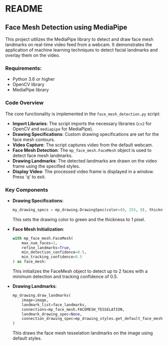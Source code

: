 # README

## Face Mesh Detection using MediaPipe

This project utilizes the MediaPipe library to detect and draw face mesh landmarks on real-time video feed from a webcam. It demonstrates the application of machine learning techniques to detect facial landmarks and overlay them on the video.

### Requirements:
- Python 3.6 or higher
- OpenCV library
- MediaPipe library


### Code Overview

The core functionality is implemented in the `face_mesh_detection.py` script:

- **Import Libraries**: The script imports the necessary libraries (`cv2` for OpenCV and `mediapipe` for MediaPipe).
- **Drawing Specifications**: Custom drawing specifications are set for the face mesh contours.
- **Video Capture**: The script captures video from the default webcam.
- **Face Mesh Detection**: The `mp_face_mesh.FaceMesh` object is used to detect face mesh landmarks.
- **Drawing Landmarks**: The detected landmarks are drawn on the video frame using the specified styles.
- **Display Video**: The processed video frame is displayed in a window. Press 'q' to exit.

### Key Components

- **Drawing Specifications**:
  ```python
  my_drawing_specs = mp_drawing.DrawingSpec(color=(0, 255, 0), thickness=1)
  ```
  This sets the drawing color to green and the thickness to 1 pixel.

- **Face Mesh Initialization**:
  ```python
  with mp_face_mesh.FaceMesh(
      max_num_faces=2,
      refine_landmarks=True,
      min_detection_confidence=0.5,
      min_tracking_confidence=0.5
  ) as face_mesh:
  ```
  This initializes the FaceMesh object to detect up to 2 faces with a minimum detection and tracking confidence of 0.5.

- **Drawing Landmarks**:
  ```python
  mp_drawing.draw_landmarks(
      image=image,
      landmark_list=face_landmarks,
      connections=mp_face_mesh.FACEMESH_TESSELATION,
      landmark_drawing_spec=None,
      connection_drawing_spec=mp_drawing_styles.get_default_face_mesh_tesselation_style()
  )
  ```
  This draws the face mesh tesselation landmarks on the image using default styles.
